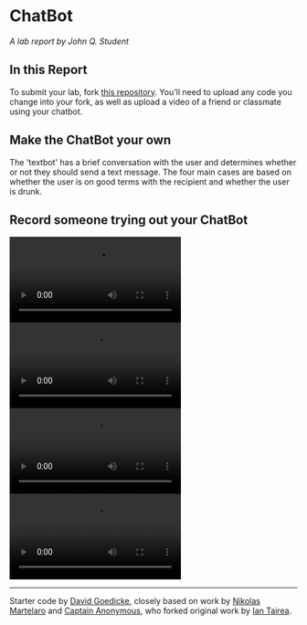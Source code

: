 # ChatBot

*A lab report by John Q. Student*

## In this Report

To submit your lab, fork [this repository](https://github.com/FAR-Lab/IDD-Fa18-Lab6). You'll need to upload any code you change into your fork, as well as upload a video of a friend or classmate using your chatbot.

## Make the ChatBot your own

The 'textbot' has a brief conversation with the user and determines whether or not they should send a text message.  The four main cases are based on whether the user is on good terms with the recipient and whether the user is drunk.  

## Record someone trying out your ChatBot

![Response 1](https://github.com/AlanaCrognale/IDD-Fa19-Lab6/blob/master/green.mov)
![Response 2](https://github.com/AlanaCrognale/IDD-Fa19-Lab6/blob/master/pink.mov)
![Response 3](https://github.com/AlanaCrognale/IDD-Fa19-Lab6/blob/master/blue.mov)
![Response 4](https://github.com/AlanaCrognale/IDD-Fa19-Lab6/blob/master/red.mov)

---
Starter code by [David Goedicke](mailto:da.goedicke@gmail.com), closely based on work by [Nikolas Martelaro](mailto:nmartelaro@gmail.com) and [Captain Anonymous](https://codepen.io/anon/pen/PEVYXz), who forked original work by [Ian Tairea](https://codepen.io/mrtairea/pen/yJapwv).
